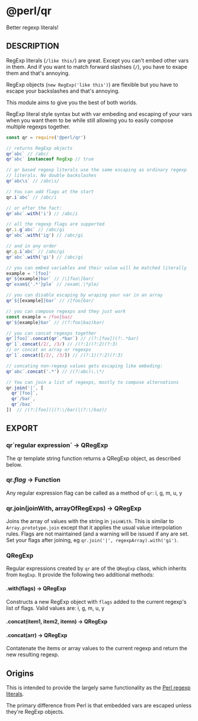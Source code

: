 # @perl/qr

Better regexp literals!

## DESCRIPTION

RegExp literals (`/like this/`) are great.  Except you can't embed other
vars in them.  And if you want to match forward slashses (`/`), you have to
exape them and that's annoying.

RegExp objects (`new RegExp('like this')`) are flexible but
you have to escape your backslashes and that's annoying.

This module aims to give you the best of both worlds.

RegExp literal style syntax but with var embeding and escaping of your vars
when you want them to be while still allowing you to easily compose multiple
regexps together.


```js
const qr = require('@perl/qr')

// returns RegExp objects
qr`abc` // /abc/
qr`abc` instanceof RegExp // true

// qr based regexp literals use the same escaping as ordinary regexp
// literals. No double backslashes
qr`abc\s` // /abc\s/

// You can add flags at the start
qr.i`abc` // /abc/i

// or after the fact:
qr`abc`.with('i') // /abc/i

// all the regexp flags are supported
qr.i.g`abc` // /abc/gi
qr`abc`.with('ig') // /abc/gi

// and in any order
qr.g.i`abc` // /abc/gi
qr`abc`.with('gi') // /abc/gi

// you can embed variables and their value will be matched literally
example = '[foo]'
qr`${example}bar` // /\[foo\]bar/
qr`exam${'.*'}ple` // /exam\.\*ple/

// you can disable escaping by wraping your var in an array
qr`${[example]}bar` // /[foo]bar/

// you can compose regexps and they just work
const example = /foo|baz/
qr`${example}bar` // /(?:foo|baz)bar/

// you can concat regexps together
qr`[foo]`.concat(qr`.*bar`) // /(?:[foo])(?:.*bar)
qr`1`.concat(/2/, /3/) // /(?:1)(?:2)(?:3)
// or concat an array or regexps
qr`1`.concat([/2/, /3/]) // /(?:1)(?:2)(?:3)

// concating non-regexp values gets escaping like embeding:
qr`abc`.concat('.*') // /(?:abc)\.\*/

// You can join a list of regexps, mostly to compose alternations
qr.join('|', [
  qr`[foo]`, 
  qr`/bar`, 
  qr`/baz`
])  // /(?:[foo])|(?:\/bar)|(?:\/baz)/

```

## EXPORT

### qr\`regular expression\` → QRegExp

The qr template string function returns a QRegExp object, as described
below.

### qr._flag_ → Function

Any regular expression flag can be called as a method of `qr`: i, g, m, u, y

### qr.join(joinWith, arrayOfRegExps) → QRegExp

Joins the array of values with the string in `joinWith`.  This is similar to
`Array.prototype.join` except that it applies the usual value interpolation
rules.  Flags are not maintained (and a warning will be issued if any are
set.  Set your flags after joining, eg `qr.join('|', regexpArray).with('gi')`.

### QRegExp

Regular expressions created by `qr` are of the `QRegExp` class, which
inherits from `RegExp`.  It provide the following two additional methods:

#### .with(flags) → QRegExp

Constructs a new RegExp object with `flags` added to the current regexp's
list of flags. Valid values are: i, g, m, u, y

#### .concat(item1, item2, itemn) → QRegExp
#### .concat(arr) → QRegExp

Contatenate the items or array values to the current regexp and return the
new resulting regexp.

## Origins

This is intended to provide the largely same functionality as the
[Perl regexp literals](https://perldoc.perl.org/perlop.html#Regexp-Quote-Like-Operators).

The primary difference from Perl is that embedded vars are escaped unless they're
RegExp objects.
